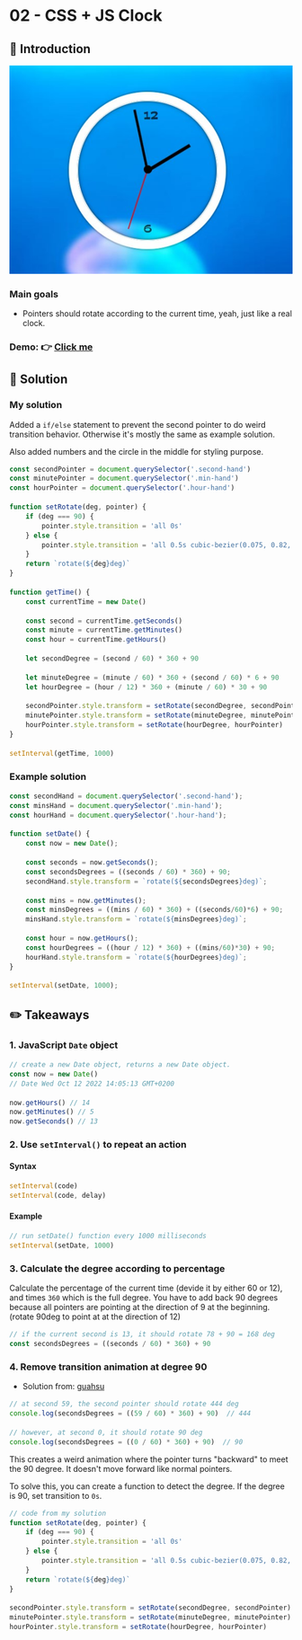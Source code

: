 # 02 - CSS + JS Clock
## :eyes: Introduction

![](./screenshot_1.jpg)

### Main goals

- Pointers should rotate according to the current time, yeah, just like a real clock.

### Demo: 👉 [Click me]()

## :pushpin: Solution

### My solution

Added a `if/else` statement to prevent the second pointer to do weird transition behavior. Otherwise it's mostly the same as example solution.

Also added numbers and the circle in the middle for styling purpose.

```javascript
const secondPointer = document.querySelector('.second-hand')
const minutePointer = document.querySelector('.min-hand')
const hourPointer = document.querySelector('.hour-hand')

function setRotate(deg, pointer) {
    if (deg === 90) {
        pointer.style.transition = 'all 0s'
    } else {
        pointer.style.transition = 'all 0.5s cubic-bezier(0.075, 0.82, 0.165, 1)'
    }
    return `rotate(${deg}deg)`
}

function getTime() {
    const currentTime = new Date()

    const second = currentTime.getSeconds()
    const minute = currentTime.getMinutes()
    const hour = currentTime.getHours()

    let secondDegree = (second / 60) * 360 + 90

    let minuteDegree = (minute / 60) * 360 + (second / 60) * 6 + 90
    let hourDegree = (hour / 12) * 360 + (minute / 60) * 30 + 90

    secondPointer.style.transform = setRotate(secondDegree, secondPointer)
    minutePointer.style.transform = setRotate(minuteDegree, minutePointer)
    hourPointer.style.transform = setRotate(hourDegree, hourPointer)
}

setInterval(getTime, 1000)
```

### Example solution
```javascript
const secondHand = document.querySelector('.second-hand');
const minsHand = document.querySelector('.min-hand');
const hourHand = document.querySelector('.hour-hand');

function setDate() {
    const now = new Date();

    const seconds = now.getSeconds();
    const secondsDegrees = ((seconds / 60) * 360) + 90;
    secondHand.style.transform = `rotate(${secondsDegrees}deg)`;

    const mins = now.getMinutes();
    const minsDegrees = ((mins / 60) * 360) + ((seconds/60)*6) + 90;
    minsHand.style.transform = `rotate(${minsDegrees}deg)`;

    const hour = now.getHours();
    const hourDegrees = ((hour / 12) * 360) + ((mins/60)*30) + 90;
    hourHand.style.transform = `rotate(${hourDegrees}deg)`;
}

setInterval(setDate, 1000);
```

## :pencil2: Takeaways

### 1. JavaScript `Date` object

```javascript
// create a new Date object, returns a new Date object.
const now = new Date()
// Date Wed Oct 12 2022 14:05:13 GMT+0200

now.getHours() // 14
now.getMinutes() // 5
now.getSeconds() // 13
```

### 2. Use `setInterval()` to repeat an action

#### Syntax
```javascript
setInterval(code)
setInterval(code, delay)
```
#### Example
```javascript
// run setDate() function every 1000 milliseconds
setInterval(setDate, 1000)
```

### 3. Calculate the degree according to percentage

Calculate the percentage of the current time (devide it by either 60 or 12), and times `360` which is the full degree. You have to add back 90 degrees because all pointers are pointing at the direction of 9 at the beginning. (rotate 90deg to point at at the direction of 12)  

```javascript
// if the current second is 13, it should rotate 78 + 90 = 168 deg
const secondsDegrees = ((seconds / 60) * 360) + 90
```

### 4. Remove transition animation at degree 90 

* Solution from: [guahsu](https://github.com/guahsu/JavaScript30/tree/master/02_JS-and-CSS-Clock)

```javascript
// at second 59, the second pointer should rotate 444 deg
console.log(secondsDegrees = ((59 / 60) * 360) + 90)  // 444

// however, at second 0, it should rotate 90 deg
console.log(secondsDegrees = ((0 / 60) * 360) + 90)  // 90
```
This creates a weird animation where the pointer turns "backward" to meet the 90 degree. It doesn't move forward like normal pointers.

To solve this, you can create a function to detect the degree. If the degree is 90, set transition to `0s`.

```javascript
// code from my solution
function setRotate(deg, pointer) {
    if (deg === 90) {
        pointer.style.transition = 'all 0s'
    } else {
        pointer.style.transition = 'all 0.5s cubic-bezier(0.075, 0.82, 0.165, 1)'
    }
    return `rotate(${deg}deg)`
}

secondPointer.style.transform = setRotate(secondDegree, secondPointer)
minutePointer.style.transform = setRotate(minuteDegree, minutePointer)
hourPointer.style.transform = setRotate(hourDegree, hourPointer)
```